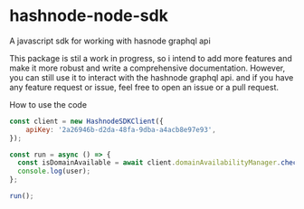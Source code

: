 # hashnode-node-sdk

A javascript sdk for working with hasnode graphql api

This package is stil a work in progress, so i intend to add more features and make it more robust and write a comprehensive documentation.  However, you can still use it to interact with the hashnode graphql api. and if you have any feature request or issue, feel free to open an issue or a pull request.

How to use the code

```javascript
const client = new HashnodeSDKClient({
    apiKey: '2a26946b-d2da-48fa-9dba-a4acb8e97e93',
});

const run = async () => {
  const isDomainAvailable = await client.domainAvailabilityManager.checkSubdomainAvailability("test");
  console.log(user);
};

run();
```